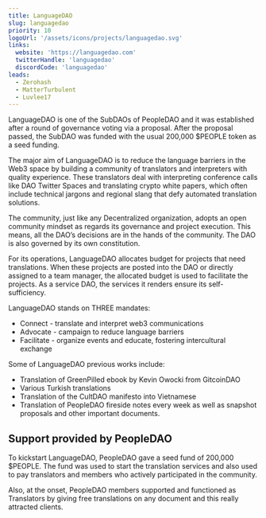 ```yaml
---
title: LanguageDAO
slug: languagedao
priority: 10
logoUrl: '/assets/icons/projects/languagedao.svg'
links:
  website: 'https://languagedao.com'
  twitterHandle: 'languagedao'
  discordCode: 'languagedao'
leads:
  - Zerohash
  - MatterTurbulent
  - Luvlee17
---
```


LanguageDAO is one of the SubDAOs of PeopleDAO and it was established after a round of governance voting via a proposal. After the proposal passed, the SubDAO was funded with the usual 200,000 $PEOPLE token as a seed funding.

The major aim of LanguageDAO is to reduce the language barriers in the Web3 space by building a community of translators and interpreters with quality experience. These translators deal with interpreting conference calls like DAO Twitter Spaces and translating crypto white papers, which often include technical jargons and regional slang that defy automated translation solutions.

The community, just like any Decentralized organization, adopts an open community mindset as regards its governance and project execution. This means, all the DAO’s decisions are in the hands of the community. The DAO is also governed by its own constitution.

For its operations, LanguageDAO allocates budget for projects that need translations. When these projects are posted into the DAO or directly assigned to a team manager, the allocated budget is used to facilitate the projects. As a service DAO, the services it renders ensure its self-sufficiency.

LanguageDAO stands on THREE mandates:

- Connect - translate and interpret web3 communications
- Advocate - campaign to reduce language barriers
- Facilitate - organize events and educate, fostering intercultural exchange

Some of LanguageDAO previous works include:

- Translation of GreenPilled ebook by Kevin Owocki from GitcoinDAO
- Various Turkish translations
- Translation of the CultDAO manifesto into Vietnamese
- Translation of PeopleDAO fireside notes every week as well as snapshot proposals and other important documents.

## Support provided by PeopleDAO

To kickstart LanguageDAO, PeopleDAO gave a seed fund of 200,000 $PEOPLE. The fund was used to start the translation services and also used to pay translators and members who actively participated in the community.

Also, at the onset, PeopleDAO members supported and functioned as Translators by giving free translations on any document and this really attracted clients.

